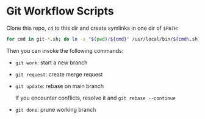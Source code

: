 Git Workflow Scripts
====================

Clone this repo, `cd` to this dir and create symlinks in one dir of `$PATH`:

```bash
for cmd in git-*.sh; do ln -s "$(pwd)/${cmd}" /usr/local/bin/${cmd%.sh}; done
```

Then you can invoke the following commands:

- `git work`: start a new branch

- `git request`: create merge request

- `git update`: rebase on main branch

  If you encounter conflicts, resolve it and `git rebase --continue`

- `git done`: prune working branch
